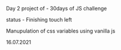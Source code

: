 Day 2 project of - 30days of JS challenge

status - Finishing touch left

Manupulation of css variables using vanilla js

16.07.2021